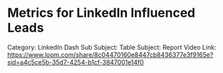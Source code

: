 # Metrics for LinkedIn Influenced Leads

Category: LinkedIn Dash
Sub Subject: Table
Subject: Report
Video Link: https://www.loom.com/share/8c04470160e8447cb8436377e3f9165e?sid=a4c5ce5b-35d7-4254-b1cf-3847001e14f0